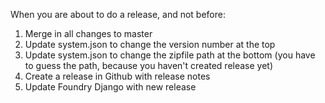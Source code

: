 When you are about to do a release, and not before:

1. Merge in all changes to master
2. Update system.json to change the version number at the top
3. Update system.json to change the zipfile path at the bottom (you have to guess the path, because you haven't created release yet)
4. Create a release in Github with release notes
5. Update Foundry Django with new release
